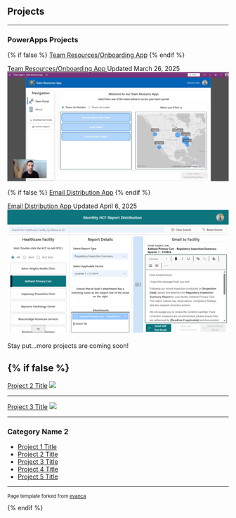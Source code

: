 ## Projects

---

### PowerApps Projects

{% if false %}
[Team Resources/Onboarding App](/pages/TeamResourcesApp) 
{% endif %}

<div class="project-row">
  <a href="/pages/TeamResourcesApp" class="project-link">
    Team Resources/Onboarding App
  </a>
  <span class="project-date">
    Updated March 26, 2025
  </span>
</div>

<a href="/pages/TeamResourcesApp">
  <img src="/images/screenshots/ThumbnailResourceApp.png" />
</a>

{% if false %}
[Email Distribution App](/pages/EmailDistributionApp) 
{% endif %}

<div class="project-row">
  <a href="/pages/EmailDistributionApp" class="project-link">
    Email Distribution App
  </a>
  <span class="project-date">
    Updated April 6, 2025
  </span>
</div>

<a href="/pages/EmailDistributionApp">
  <img id="emailAppImage" class="fade-image" src="/images/screenshots/EmailApp1.png" />
</a>

<script>
  document.addEventListener("DOMContentLoaded", function () {
    startImageFader("emailAppImage", [
      "/images/screenshots/EmailApp1.png",
      "/images/screenshots/EmailApp2.png"
    ]);
  });
</script>

Stay put...more projects are coming soon!

{% if false %}
---

[Project 2 Title](/pdf/sample_presentation.pdf)
<img src="images/dummy_thumbnail.jpg?raw=true"/>

---

[Project 3 Title](http://example.com/)
<img src="images/dummy_thumbnail.jpg?raw=true"/>

---

### Category Name 2

- [Project 1 Title](http://example.com/)
- [Project 2 Title](http://example.com/)
- [Project 3 Title](http://example.com/)
- [Project 4 Title](http://example.com/)
- [Project 5 Title](http://example.com/)

---

<p style="font-size:11px">Page template forked from <a href="https://github.com/evanca/quick-portfolio">evanca</a></p>
{% endif %}
<!-- Remove above link if you don't want to attribute -->
